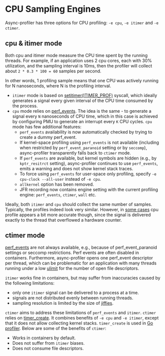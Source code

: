 # CPU Sampling Engines

Async-profiler has three options for CPU profiling: `-e cpu`, `-e itimer` and `-e ctimer`.

## cpu & itimer mode

Both cpu and itimer mode measure the CPU time spent by the running threads. For example,
if an application uses 2 cpu cores, each with 30% utilization, and the sampling interval is
10ms, then the profiler will collect about `2 * 0.3 * 100 = 60` samples per second.

In other words, 1 profiling sample means that one CPU was actively running for N nanoseconds,
where N is the profiling interval.

- `itimer` mode is based on [setitimer(ITIMER_PROF)](https://man7.org/linux/man-pages/man2/setitimer.2.html)
  syscall, which ideally generates a signal every given interval of the CPU time consumed by the process.
- `cpu` mode relies on [perf_events](https://man7.org/linux/man-pages/man2/perf_event_open.2.html).
  The idea is the same - to generate a signal every `N` nanoseconds of CPU time, which in this case
  is achieved by configuring PMU to generate an interrupt every `K` CPU cycles. `cpu` mode has few additional features:
  - `perf_events` availability is now automatically checked by trying to create a dummy perf_event.
  - If kernel-space profiling using `perf_events` is not available (including when restricted by `perf_event_paranoid`
    setting or by `seccomp`), async-profiler transparently falls back to `ctimer` mode.
  - If `perf_events` are available, but kernel symbols are hidden (e.g., by `kptr_resitrct` setting), async-profiler
    continues to use `perf_events`, emits a warning and does not show kernel stack traces.
  - To force using `perf_events` for user-space only profiling, specify `-e cpu-clock --all-user` instead of `-e cpu`.
  - `allkernel` option has been removed.
  - JFR recording now contains engine setting with the current profiling engine: `perf_events`, `ctimer`, `wall` etc.

Ideally, both `itimer` and `cpu` should collect the same number of samples. Typically, the
profiles indeed look very similar. However, in [some cases](https://github.com/golang/go/issues/14434)
cpu profile appears a bit more accurate though, since the signal is delivered exactly to the thread
that overflowed a hardware counter.

## ctimer mode

[perf_events](https://man7.org/linux/man-pages/man2/perf_event_open.2.html) are not always available,
e.g., because of perf_event_paranoid settings or seccomp restrictions. Perf events are often disabled
in containers. Furthermore, async-profiler opens one perf_event descriptor per thread, which can be
problematic for an application with many threads running under a low
[ulimit](https://ss64.com/bash/ulimit.html) for the number of open file descriptors.

`itimer` works fine in containers, but may suffer from inaccuracies caused by the following limitations:

- only one `itimer` signal can be delivered to a process at a time.
- signals are not distributed evenly between running threads.
- sampling resolution is limited by the size of [jiffies](https://man7.org/linux/man-pages/man7/time.7.html).

`ctimer` aims to address these limitations of `perf_events` and `itimer`. `ctimer` relies on
[timer_create](https://man7.org/linux/man-pages/man2/timer_create.2.html). It combines benefits of
`-e cpu` and `-e itimer`, except that it does not allow collecting kernel stacks. `timer_create` is used
in [Go profiler](https://felixge.de/2022/02/11/profiling-improvements-in-go-1.18/). Below are some of
the benefits of `ctimer`:

- Works in containers by default.
- Does not suffer from `itimer` biases.
- Does not consume file descriptors.
